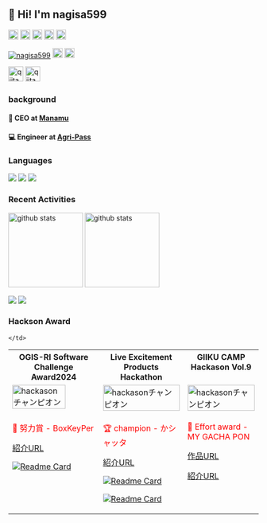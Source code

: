 ## 👋 Hi! I'm nagisa599

<p align="left">
  <a href="https://zenn.dev/naginagi124"><img height="20" src="https://badgen.org/img/zenn/naginagi124/likes?style=plastic" alt="Likes" /></a>
  <a href="https://zenn.dev/naginagi124"><img height="20" src="https://badgen.org/img/zenn/naginagi124/followers?style=plastic" alt="Followers" /></a>
  <a href="https://zenn.dev/naginagi124"><img height="20" src="https://badgen.org/img/zenn/naginagi124/articles?style=plastic" alt="Articles" /></a>
  <a href="http://qiita.com/yuuchubu397"><img height="20" src="https://qiita-badge.apiapi.app/s/yuuchubu397/contributions.svg" /></a>
  <a href="http://qiita.com/yuuchubu397"><img height="20" src="https://qiita-badge.apiapi.app/s/yuuchubu397/posts.svg" /></a>
</p>
<p align="left"> 
  <a href="https://github.com/nagisa599/nagisa599/"><img src="https://komarev.com/ghpvc/?username=nagisa599" alt="nagisa599" /></a>
  <a href="https://github.com/nagisa599"><img height="20" src="https://img.shields.io/github/followers/nagisa599?label=follow&logo=github&style=flat" /></a>
  <a href="https://github.com/nagisa599"><img height="20" src="https://img.shields.io/github/stars/nagisa599?logo=github&style=flat" /></a>
</p>
<p align="left"> 
  <a href="https://zenn.dev/naginagi124"><img alt="qiita" width="30px" src="https://simpleicons.org/icons/zenn.svg" /></a>
  <a href="https://qiita.com/yuuchubu39"><img alt="qiita" width="30px" src="https://simpleicons.org/icons/qiita.svg" /></a>
</p>

### background 
#### 🌱 CEO at [Manamu](https://www.manamu.jp/)
#### 💻 Engineer at [Agri-Pass](https://agri-pass-inc.com/)


### Languages

[![](http://github-profile-summary-cards.vercel.app/api/cards/repos-per-language?username=nagisa599&theme=transparent)](https://github.com/vn7n24fzkq/github-profile-summary-cards)
[![](http://github-profile-summary-cards.vercel.app/api/cards/most-commit-language?username=nagisa599&theme=transparent)](https://github.com/vn7n24fzkq/github-profile-summary-cards)
[![](https://github-readme-stats.vercel.app/api/top-langs/?username=nagisa599&layout=compact&count_private=true&show_icons=true&theme=transparent&hide_border=true)](https://github.com/anuraghazra/github-readme-stats)

### Recent Activities

<p align="left">
  <a href="https://github.com/anuraghazra/github-readme-stats"><img alt="github stats" height="150px" src="https://github-readme-stats.vercel.app/api?username=nagisa599&count_private=true&show_icons=true&custom_title=GitHub%20Stats&hide_border=true&theme=transparent" /></a>
  <a href="https://github.com/DenverCoder1/github-readme-streak-stats"><img alt="github stats" height="150px" src="https://github-readme-streak-stats.herokuapp.com/?user=nagisa599&theme=transparent&hide_border=true" /></a>
</p>

[![](http://github-profile-summary-cards.vercel.app/api/cards/profile-details?username=nagisa599&theme=transparent)](https://github.com/vn7n24fzkq/github-profile-summary-cards)
[![](https://github-readme-activity-graph.vercel.app/graph?username=nagisa599&theme=github-dark-dimmed&custom_title=Contribution%20Graph%20in%20the%20last%2031%20days&hide_border=true)](https://github.com/Ashutosh00710/github-readme-activity-graph)


### Hackson Award
<table>
  <tr>
     <th style="vertical-align: top;">OGIS-RI Software Challenge Award2024 </th>
    <th style="vertical-align: top;">Live Excitement Products Hackathon</th>
    <th style="vertical-align: top;">GIIKU CAMP Hackason Vol.9 </th>
  </tr>
  <tr>
     <td style="vertical-align: top;">
      <a href="https://www.ogis-ri.co.jp/otc/contest/osca2024/judge.html">
        <img src="https://github.com/user-attachments/assets/fcb51829-2835-42d1-abd5-98a8229a1f08" alt="hackasonチャンピオン" width="80%"/>
      </a>
    </td>
    <td style="vertical-align: top;">
      <a href="https://www.craftstadium.com/blog/RR240629-hilight">
        <img src="https://github.com/user-attachments/assets/780073ad-fb9c-4437-a0d7-839b42eb5e0b" alt="hackasonチャンピオン" width="100%"/>
      </a>
    </td>
    <td style="vertical-align: top;">
      <a href="https://x.com/geek_pjt/status/1814952872511221935">
        <img src="https://github.com/user-attachments/assets/ed4bae60-1f6a-4587-b5ab-cb2f94bcb9c7" alt="hackasonチャンピオン" width="100%"/>
      </a>
    </td>
  </tr>
  <tr>
    <td style="vertical-align: top;">
      <p style="color: red;">🥉 努力賞 - BoxKeyPer</p>
      <p><a href="https://www.ogis-ri.co.jp/otc/contest/osca2024/judge.html">紹介URL</a></p>
      <p>
        <a href="https://github.com/anuraghazra/github-readme-stats">
          <img src="https://github.com/orgs/softwareContest-team-taiyou/repositories" alt="Readme Card" />
        </a>
      </p>
    </td>
    <td style="vertical-align: top;">
      <p style="color: red;">🏆 champion - かシャッタ</p>
      <p><a href="https://github.com/your-username/your-repository">紹介URL</a></p>
      <p>
        <a href="https://github.com/anuraghazra/github-readme-stats">
          <img src="https://github-readme-stats.vercel.app/api/pin/?username=CrecO-Tech&repo=hackason_backend" alt="Readme Card" />
        </a>
      </p>
      <p>
        <a href="https://github.com/anuraghazra/github-readme-stats">
          <img src="https://github-readme-stats.vercel.app/api/pin/?username=CrecO-Tech&repo=hackason_mobile" alt="Readme Card" />
        </a>
      </p>
    </td>
    <td style="vertical-align: top;">
      <p style="color: red;">🥉 Effort award - MY GACHA PON</p>
      <p><a href="https://my-chara-pon.web.app/">作品URL</a></p>
      <p><a href="https://x.com/geek_pjt/status/1814952872511221935">紹介URL</a></p>
    </td>
     

    </td>
  </tr>
</table>


</a>



